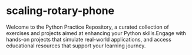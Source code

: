 # scaling-rotary-phone
Welcome to the Python Practice Repository, a curated collection of exercises and projects aimed at enhancing your Python skills.Engage with hands-on projects that simulate real-world applications, and access educational resources that support your learning journey. 
